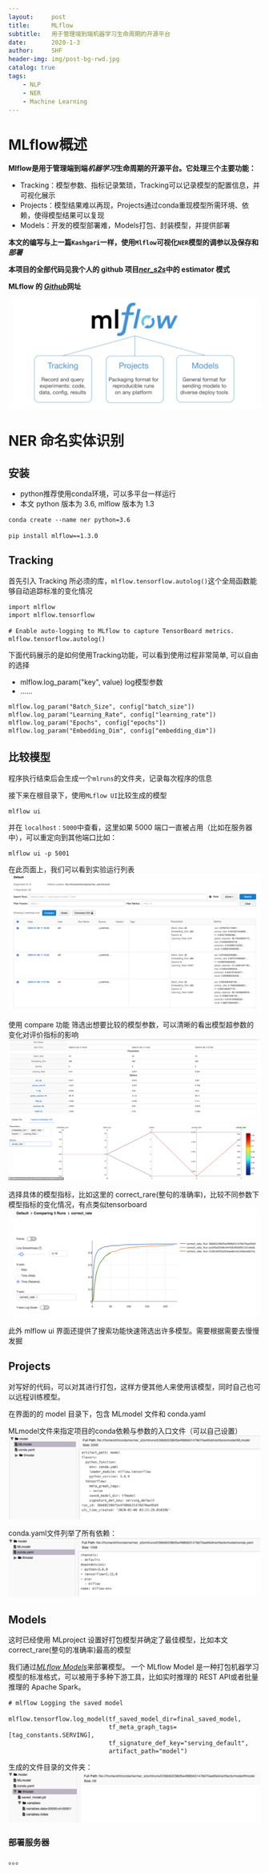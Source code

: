 ```yaml
---
layout:     post
title:      MLflow
subtitle:   用于管理端到端机器学习生命周期的开源平台 
date:       2020-1-3
author:     SHF
header-img: img/post-bg-rwd.jpg
catalog: true
tags:
    - NLP
    - NER
    - Machine Learning
---
```


# MLflow概述

__Mlflow是用于管理端到端*机器学习*生命周期的开源平台。它处理三个主要功能：__

* Tracking：模型参数、指标记录繁琐，Tracking可以记录模型的配置信息，并可视化展示
* Projects：模型结果难以再现，Projects通过conda重现模型所需环境、依赖，使得模型结果可以复现
* Models：开发的模型部署难，Models打包、封装模型，并提供部署

__本文的编写与上一篇`Kashgari`一样，使用`Mlflow`可视化`NER`模型的调参以及保存和*部署*__

__本项目的全部代码见我个人的 github 项目[*ner_s2s*](https://github.com/shfshf/ner_s2s/blob/master/ner_s2s/ner_estimator/estimator_run.py)中的 estimator 模式__

__MLflow 的 [*Github*](https://github.com/mlflow/mlflow)网址__

__![Mlflow](/img/mlflow.jpg)__

# NER 命名实体识别

## 安装

* python推荐使用conda环境，可以多平台一样运行
* 本文 python 版本为 3.6, mlflow 版本为 1.3

```
conda create --name ner python=3.6

pip install mlflow==1.3.0

```
## Tracking

首先引入 Tracking 所必须的库，`mlflow.tensorflow.autolog()`这个全局函数能够自动追踪标准的变化情况

```
import mlflow
import mlflow.tensorflow

# Enable auto-logging to MLflow to capture TensorBoard metrics.
mlflow.tensorflow.autolog()
```
下面代码展示的是如何使用Tracking功能，可以看到使用过程非常简单, 可以自由的选择

* mlflow.log_param("key", value) log模型参数
* ......

```
mlflow.log_param("Batch_Size", config["batch_size"])
mlflow.log_param("Learning_Rate", config["learning_rate"])
mlflow.log_param("Epochs", config["epochs"])
mlflow.log_param("Embedding_Dim", config["embedding_dim"])
```

## 比较模型

程序执行结束后会生成一个`mlruns`的文件夹，记录每次程序的信息

接下来在根目录下，使用`MLflow UI`比较生成的模型

```
mlflow ui
```

并在 `localhost：5000`中查看，这里如果 5000 端口一直被占用（比如在服务器中），可以重定向到其他端口比如：

```
mlflow ui -p 5001
```
在此页面上，我们可以看到实验运行列表
![Mlflow](/img/mlflow1.png)

使用 compare 功能 筛选出想要比较的模型参数，可以清晰的看出模型超参数的变化对评价指标的影响
![Mlflow](/img/mlflow2.png)

选择具体的模型指标，比如这里的 correct_rare(整句的准确率)，比较不同参数下模型指标的变化情况，有点类似tensorboard
![Mlflow](/img/mlflow3.png)

此外 mlflow ui 界面还提供了搜索功能快速筛选出许多模型。需要根据需要去慢慢发掘

## Projects

对写好的代码，可以对其进行打包，这样方便其他人来使用该模型，同时自己也可以远程训练模型。

在界面的的 model 目录下，包含 MLmodel 文件和 conda.yaml

MLmodel文件来指定项目的conda依赖与参数的入口文件（可以自己设置）
![Mlflow](/img/mlflow4.png)

conda.yaml文件列举了所有依赖：
![Mlflow](/img/mlflow5.png)

##  Models

这时已经使用 MLproject 设置好打包模型并确定了最佳模型，比如本文correct_rare(整句的准确率)最高的模型

我们通过[*MLflow Models*](https://mlflow.org/docs/latest/models.html)来部署模型。
一个 MLflow Model 是一种打包机器学习模型的标准格式，可以被用于多种下游工具，比如实时推理的 REST API或者批量推理的 Apache Spark。

```
# mlflow Logging the saved model

mlflow.tensorflow.log_model(tf_saved_model_dir=final_saved_model,
                            tf_meta_graph_tags=[tag_constants.SERVING],
                            tf_signature_def_key="serving_default",
                            artifact_path="model")
```

生成的文件目录的文件夹：
![Mlflow](/img/mlflow6.png)

### 部署服务器

。。。